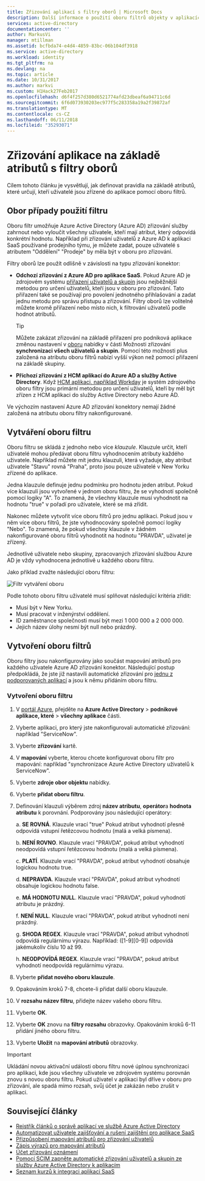 ```yaml
---
title: Zřizování aplikací s filtry oborů | Microsoft Docs
description: Další informace o použití oboru filtrů objekty v aplikacích, které podporují zřizování automatizované uživatelů z se zřídí, pokud objekt nemá splňují vaše podnikové požadavky.
services: active-directory
documentationcenter: ''
author: MarkusVi
manager: mtillman
ms.assetid: bcfbda74-e4d4-4859-83bc-06b104df3918
ms.service: active-directory
ms.workload: identity
ms.tgt_pltfrm: na
ms.devlang: na
ms.topic: article
ms.date: 10/31/2017
ms.author: markvi
ms.custom: H1Hack27Feb2017
ms.openlocfilehash: d6f4f257d380d6521774afd23dbeaf6a94711c6d
ms.sourcegitcommit: 6f6d073930203ec977f5c283358a19a2f39872af
ms.translationtype: MT
ms.contentlocale: cs-CZ
ms.lasthandoff: 06/11/2018
ms.locfileid: "35293071"
---
```

# <a name="attribute-based-application-provisioning-with-scoping-filters"></a>Zřizování aplikace na základě atributů s filtry oborů
Cílem tohoto článku je vysvětlují, jak definovat pravidla na základě atributů, které určují, kteří uživatelé jsou zřízené do aplikace pomocí oboru filtrů.

## <a name="scoping-filter-use-cases"></a>Obor případy použití filtru

Oboru filtr umožňuje Azure Active Directory (Azure AD) zřizování služby zahrnout nebo vyloučit všechny uživatele, kteří mají atribut, který odpovídá konkrétní hodnotu. Například při zřizování uživatelů z Azure AD k aplikaci SaaS používané prodejního týmu, je můžete zadat, pouze uživatelé s atributem "Oddělení" "Prodeje" by měla být v oboru pro zřizování.

Filtry oborů lze použít odlišně v závislosti na typu zřizování konektor:

* **Odchozí zřizování z Azure AD pro aplikace SaaS**. Pokud Azure AD je zdrojovém systému [přiřazení uživatelů a skupin](manage-apps/assign-user-or-group-access-portal.md) jsou nejběžnější metodou pro určení uživatelů, kteří jsou v oboru pro zřizování. Tato přiřazení také se používají pro povolení jednotného přihlašování a zadat jednu metodu pro správu přístupu a zřizování. Filtry oborů lze volitelně můžete kromě přiřazení nebo místo nich, k filtrování uživatelů podle hodnot atributů.

    >[!TIP]
    > Můžete zakázat zřizování na základě přiřazení pro podniková aplikace změnou nastavení v [oboru](active-directory-saas-app-provisioning.md#how-do-i-set-up-automatic-provisioning-to-an-application) nabídky v části Možnosti zřizování **synchronizaci všech uživatelů a skupin**. Pomocí této možnosti plus založená na atributu oboru filtrů nabízí vyšší výkon než pomocí přiřazení na základě skupiny.  

* **Příchozí zřizování z HCM aplikací do Azure AD a služby Active Directory**. Když [HCM aplikaci, například Workday](active-directory-saas-workday-tutorial.md) je systém zdrojového oboru filtry jsou primární metodou pro určení uživatelů, kteří by měl být zřízen z HCM aplikaci do služby Active Directory nebo Azure AD.

Ve výchozím nastavení Azure AD zřizování konektory nemají žádné založená na atributu oboru filtry nakonfigurované. 

## <a name="scoping-filter-construction"></a>Vytváření oboru filtru

Oboru filtru se skládá z jednoho nebo více *klauzule*. Klauzule určit, kteří uživatelé mohou předávat oboru filtru vyhodnocením atributy každého uživatele. Například můžete mít jednu klauzuli, která vyžaduje, aby atribut uživatele "Stavu" rovná "Praha", proto jsou pouze uživatelé v New Yorku zřízené do aplikace. 

Jedna klauzule definuje jednu podmínku pro hodnotu jeden atribut. Pokud více klauzulí jsou vytvořené v jednom oboru filtru, že se vyhodnotí společně pomocí logiky "A". To znamená, že všechny klauzule musí vyhodnotit na hodnotu "true" v pořadí pro uživatele, které se má zřídit.

Nakonec můžete vytvořit více oboru filtrů pro jednu aplikaci. Pokud jsou v něm více oboru filtrů, že jste vyhodnocovány společně pomocí logiky "Nebo". To znamená, že pokud všechny klauzule v žádném nakonfigurované oboru filtrů vyhodnotit na hodnotu "PRAVDA", uživatel je zřízený.

Jednotlivé uživatele nebo skupiny, zpracovaných zřizování službou Azure AD je vždy vyhodnocena jednotlivě u každého oboru filtru.

Jako příklad zvažte následující oboru filtru:

![Filtr vytváření oboru](./media/active-directory-saas-scoping-filters/scoping-filter.PNG) 

Podle tohoto oboru filtru uživatelé musí splňovat následující kritéria zřídit:

* Musí být v New Yorku.
* Musí pracovat v inženýrství oddělení.
* ID zaměstnance společnosti musí být mezi 1 000 000 a 2 000 000.
* Jejich název úlohy nesmí být null nebo prázdný.

## <a name="create-scoping-filters"></a>Vytvoření oboru filtrů
Oboru filtry jsou nakonfigurovány jako součást mapování atributů pro každého uživatele Azure AD zřizování konektor. Následující postup předpokládá, že jste již nastavili automatické zřizování pro [jednu z podporovaných aplikací](active-directory-saas-tutorial-list.md) a jsou k němu přidáním oboru filtru.

### <a name="create-a-scoping-filter"></a>Vytvoření oboru filtru
1. V [portál Azure](https://portal.azure.com), přejděte na **Azure Active Directory** > **podnikové aplikace, které** > **všechny aplikace** části.

2. Vyberte aplikaci, pro který jste nakonfigurovali automatické zřizování: například "ServiceNow".

3. Vyberte **zřizování** kartě.

4. V **mapování** vyberte, kterou chcete konfigurovat oboru filtr pro mapování: například "synchronizace Azure Active Directory uživatelů k ServiceNow".

5. Vyberte **zdroje obor objektu** nabídky.

6. Vyberte **přidat oboru filtru**.

7. Definování klauzuli výběrem zdroj **název atributu**, **operátor**a **hodnota atributu** k porovnání. Podporovány jsou následující operátory:

   a. **SE ROVNÁ**. Klauzule vrací "true" Pokud atribut vyhodnotí přesně odpovídá vstupní řetězcovou hodnotu (malá a velká písmena).

   b. **NENÍ ROVNO**. Klauzule vrací "PRAVDA", pokud atribut vyhodnotí neodpovídá vstupní řetězcovou hodnotu (malá a velká písmena).

   c. **PLATÍ**. Klauzule vrací "PRAVDA", pokud atribut vyhodnotí obsahuje logickou hodnotu true.

   d. **NEPRAVDA**. Klauzule vrací "PRAVDA", pokud atribut vyhodnotí obsahuje logickou hodnotu false.

   e. **MÁ HODNOTU NULL**. Klauzule vrací "PRAVDA", pokud vyhodnotí atributu je prázdný.

   f. **NENÍ NULL**. Klauzule vrací "PRAVDA", pokud atribut vyhodnotí není prázdný.

   g. **SHODA REGEX**. Klauzule vrací "PRAVDA", pokud atribut vyhodnotí odpovídá regulárnímu výrazu. Například: ([1-9][0-9]) odpovídá jakémukoliv číslu 10 až 99.

   h. **NEODPOVÍDÁ REGEX**. Klauzule vrací "PRAVDA", pokud atribut vyhodnotí neodpovídá regulárnímu výrazu.

8. Vyberte **přidat nového oboru klauzule**.

9. Opakováním kroků 7-8, chcete-li přidat další oboru klauzule.

10. V **rozsahu název filtru**, přidejte název vašeho oboru filtru.

11. Vyberte **OK**.

12. Vyberte **OK** znovu na **filtry rozsahu** obrazovky. Opakováním kroků 6-11 přidání jiného oboru filtru.

13. Vyberte **Uložit** na **mapování atributů** obrazovky. 

>[!IMPORTANT] 
> Ukládání novou aktivační události oboru filtru nové úplnou synchronizaci pro aplikaci, kde jsou všechny uživatele ve zdrojovém systému porovnán znovu s novou oboru filtru. Pokud uživatel v aplikaci byl dříve v oboru pro zřizování, ale spadá mimo rozsah, svůj účet je zakázán nebo zrušit v aplikaci.


## <a name="related-articles"></a>Související články
* [Rejstřík článků o správě aplikací ve službě Azure Active Directory](active-directory-apps-index.md)
* [Automatizovat uživatele zajišťování a rušení zajištění pro aplikace SaaS](active-directory-saas-app-provisioning.md)
* [Přizpůsobení mapování atributů pro zřizování uživatelů](active-directory-saas-customizing-attribute-mappings.md)
* [Zápis výrazů pro mapování atributů](active-directory-saas-writing-expressions-for-attribute-mappings.md)
* [Účet zřizování oznámení](active-directory-saas-account-provisioning-notifications.md)
* [Pomocí SCIM zapněte automatické zřizování uživatelů a skupin ze služby Azure Active Directory k aplikacím](manage-apps/use-scim-to-provision-users-and-groups.md)
* [Seznam kurzů k integraci aplikací SaaS](active-directory-saas-tutorial-list.md)

